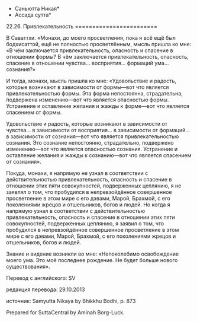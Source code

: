 * Саньютта Никая*
* Ассада сутта*

22\.26\. Привлекательность
\=\=\=\=\=\=\=\=\=\=\=\=\=\=\=\=\=\=\=\=\=\=\=\=

В Саваттхи\. «Монахи, до моего просветления, пока я всё ещё был бодхисаттой, ещё не полностью просветлённым, мысль пришла ко мне: «В чём заключается привлекательность, опасность и спасение в отношении формы? В чём заключается привлекательность, опасность, спасение в отношении чувства… восприятия… формаций ума… сознания?»

И тогда, монахи, мысль пришла ко мне: «Удовольствие и радость, которые возникают в зависимости от формы—вот что является привлекательностью формы\. Эта форма непостоянна, страдательна, подвержена изменению—вот что является опасностью формы\. Устранение и оставление желания и жажды к форме—вот что является спасением от формы\.

Удовольствие и радость, которые возникают в зависимости от чувства… в зависимости от восприятия… в зависимости от формаций… в зависимости от сознания—вот что является привлекательностью сознания\. Это сознание непостоянно, страдательно, подвержено изменению—вот что является опасностью сознания\. Устранение и оставление желания и жажды к сознанию—вот что является спасением от сознания»\.

Покуда, монахи, я напрямую не узнал в соответствии с действительностью привлекательность, опасность и спасение в отношении этих пяти совокупностей, подверженных цеплянию, я не заявлял о том, что пробудился в непревзойдённое совершенное просветление в этом мире с его дэвами, Марой, Брахмой, с его поколениями жрецов и отшельников, богов и людей\. Но когда я напрямую узнал в соответствии с действительностью привлекательность, опасность и спасение в отношении этих пяти совокупностей, подверженных цеплянию, я заявил о том, что пробудился в непревзойдённое совершенное просветление в этом мире с его дэвами, Марой, Брахмой, с его поколениями жрецов и отшельников, богов и людей\.

Знание и видение возникли во мне: «Непоколебимо освобождение моего ума\. Это моё последнее рождение\. Не будет больше нового существования»\.

Перевод с английского: SV

редакция перевода: 29\.10\.2013

источник: Samyutta Nikaya by Bhikkhu Bodhi, p\. 873

Prepared for SuttaCentral by Aminah Borg\-Luck\.